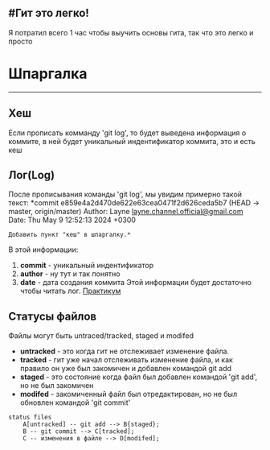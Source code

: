 #Гит это легко!
---
Я потратил всего 1 час чтобы выучить основы гита, так что это легко и просто



# Шпаргалка
---

## Хеш

Если прописать комманду 'git log', то будет выведена информация о коммите, в ней будет уникальный индентификатор коммита, это и есть кеш

## Лог(Log)

После прописывания команды 'git log', мы увидим примерно такой текст:
*commit e859e4a2d470de622e63cea0471f2d626ceda5b7 (HEAD -> master, origin/master)
Author: Layne <layne.channel.official@gmail.com>
Date:   Thu May 9 12:52:13 2024 +0300

    Добавить пункт "кеш" в шпаргалку.*

В этой информации:
1. **commit** - уникальный индентификатор
2. **author** - ну тут и так понятно
3. **date** - дата создания коммита
Этой информации будет достаточно чтобы читать лог.
[Практикум](https://practicum.yandex.ru/trainer/git-basics/lesson/2e019bb7-08bf-49ed-9860-26c0bdd8fe8a/ "Тут более детальная теория")

## Статусы файлов

Файлы могут быть untraced/tracked, staged и modifed
- **untracked** - это когда гит не отслеживает изменение файла.
- **tracked** - гит уже начал отслеживать изменение файла, и как правило он уже был закомичен и добавлен командой git add
- **staged** - это состояние когда файл был добавлен командой 'git add', но не был закомичен
- **modifed** - закомиченный файл был отредактирован, но не был обновлен командой 'git commit'

```mermaid
status files
    A[untracked] -- git add --> B{staged};
    B -- git commit --> C[tracked];
    C -- изменения в файле --> D[modifed];
```

